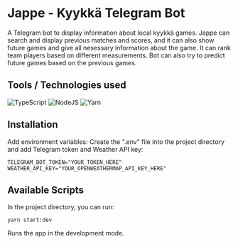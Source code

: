 # Jappe - Kyykkä Telegram Bot

A Telegram bot to display information about local kyykkä games. Jappe can search and display previous matches and scores, 
and it can also show future games and give all nesessary information about the game. It can rank team players based on different measurements.
Bot can also try to predict future games based on the previous games.

## Tools / Technologies used

![TypeScript](https://img.shields.io/badge/typescript-%23007ACC.svg?style=for-the-badge&logo=typescript&logoColor=white)
![NodeJS](https://img.shields.io/badge/node.js-6DA55F?style=for-the-badge&logo=node.js&logoColor=white)
![Yarn](https://img.shields.io/badge/yarn-%232C8EBB.svg?style=for-the-badge&logo=yarn&logoColor=white)

## Installation

Add environment variables: Create the ".env" file into the project directory and add Telegram token and Weather API key:
```env
TELEGRAM_BOT_TOKEN="YOUR_TOKEN_HERE"
WEATHER_API_KEY="YOUR_OPENWEATHERMAP_API_KEY_HERE"
```

## Available Scripts

In the project directory, you can run:

`yarn start:dev`

Runs the app in the development mode.


